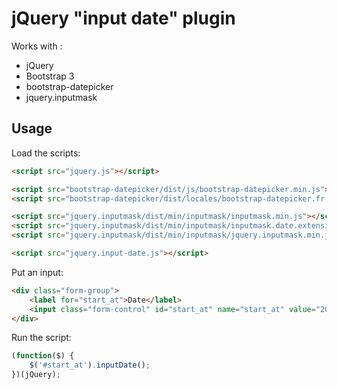jQuery "input date" plugin
==========================



Works with :

- jQuery
- Bootstrap 3
- bootstrap-datepicker
- jquery.inputmask

Usage
-----

Load the scripts:

```html
<script src="jquery.js"></script>

<script src="bootstrap-datepicker/dist/js/bootstrap-datepicker.min.js"></script>
<script src="bootstrap-datepicker/dist/locales/bootstrap-datepicker.fr.min.js"></script>

<script src="jquery.inputmask/dist/min/inputmask/inputmask.min.js"></script>
<script src="jquery.inputmask/dist/min/inputmask/inputmask.date.extensions.min.js"></script>
<script src="jquery.inputmask/dist/min/inputmask/jquery.inputmask.min.js"></script>

<script src="jquery.input-date.js"></script>
```

Put an input:

```html
<div class="form-group">
    <label for="start_at">Date</label>
    <input class="form-control" id="start_at" name="start_at" value="2018-02-24" type="text">
</div>
```

Run the script:

```javascript
(function($) {
    $('#start_at').inputDate();
})(jQuery);
```

